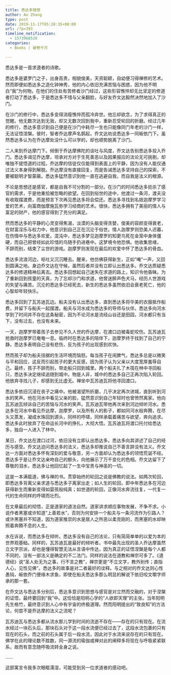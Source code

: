```yaml
---
title: 悉达多随想
author: Ao Zhang
type: post
date: 2019-11-17T05:28:35+00:00
url: /?p=393
timeline_notification:
  - 1573968520
categories:
  - Books | 破卷千万

---
```

悉达多是一首求道者的诗歌。

悉达多是婆罗门之子，出身高贵，相貌俊美，天资聪颖，自幼便习得禅修的艺术。然而即便如悉达多之造化钟神秀，他的内心依旧充满苦恼与困惑，因为他不明白“我”为何物。在他们的住处有苦修者沙门经过，这些形容憔悴却无比坚定的修道者打动了悉达多，于是悉达多不惜与父亲翻脸，与好友乔文达毅然决然地加入了沙门。

在沙门的修行中，悉达多变得消瘦憔悴而孤冷弃世。他忘却欲念，为了求得真正的觉醒。他无数次达到无我，却又无数次回到我中，重新忍受轮回的折磨。经过几年的修行，悉达多意识到自己便是在沙门中耗尽一生也只能像同门年老的沙门一样，无法证悟涅槃。彼时，智者乔达摩声名鹊起，乔文达劝说悉达多一同皈依门下。虽然悉达多认为在乔达摩处没什么可以学的，却也顺势脱离了沙门。

二人来到乔达摩门下。倾倒于乔达摩佛陀的谈吐与风度，乔文达告别悉达多投入乔门。悉达多谒见乔达摩，坦承对方对于生死善恶以及因果报应的法论无可挑剔，却唯独不提悟道的过程。乔达摩的信徒仅仅能得到表面上的平静，因为没有人能仅通过法义本身得到解脱。乔达摩没有直接回复，而是告诫悉达多坚持自己的探索，不要被聪明才智蒙蔽。悉达多猛然意识到他一直在逃避自我，而自我是法义的根源。

不论是思想还是感官，都是自我不可分割的一部分。在沙门的时间悉达多扼杀了感官的需求，于是他重拾被忽略的欲望。在回到俗世的途中，他渡过一条河，渡夫没有收取摆渡费，而是预言下次再见悉达多将会偿还。悉达多寻找到名妓迦摩罗学习爱的艺术，向富商伽摩施瓦弥学习经商的艺术。很快，悉达多拥有了美丽的情人与富足的财产，他的感官得到了充分的满足。

然而悉达多的平静的心灵变得焦渴，淡漠的头脑变得贪婪，俊美的容颜变得衰老，在财富淫乐与权力中，他意识到自己正在沉沦于俗世。情人迦摩罗则恐美人迟暮，在伤情中与悉达多欢爱。混沌中，悉达多梦见迦摩罗的知更鸟死在金笼中身体僵硬，而自己把曾经如此珍惜的鸟随手扔进巷中。这梦境令他恐惧。他收集思绪， 不辞而别，结束了尘世的游戏。迦摩罗则发现在最后的欢爱中怀了悉达多的骨血。

悉达多流浪河边，呕吐又沉沉睡去。醒来，他仿佛获得新生，正如“唵”一声，又回到圆满之地。身边乔文达在守候，虽然后者并没有立即认出悉达多。乔文达质疑悉达多的修道精神后离去。悉达多回想起自己迷失在求道的路上，知识令他昏昧。为了重新回到孩童的天真，为了忘却沙门和求道，他曾迷醉声色犬马，经历人世游戏的失望与痛苦。沉沦的悉达多已经死去，新生的悉达多虽然依旧会衰老死亡，他的心智却年轻快乐。

悉达多回到了瓦苏迪瓦边。船夫没有认出悉达多，直到悉达多将华美的衣服抵作船费，并留下与船夫一起摆渡。船夫与河水成为悉达多的导师与伙伴。悉达多向河水学到了时间并不存在这条秘密，因为不论河水是流经山谷还是田园，河水都只有当下，没有过去，也没有未来。

一天，迦摩罗带着孩子去参见不久人世的乔达摩，在渡口边被毒蛇咬伤。瓦苏迪瓦抢救时迦摩罗已奄奄一息。临终时在悉达多的陪伴下，迦摩罗终于找到了自己的宁静。悉达多表明自己没有悲伤，反为孩子的出现感到欢快。

然而孩子却为船夫拮据的生活环境而恼怒。每当孩子在闹脾气，悉达多总是以微笑与平和回应，这反而引起孩子的更大反感，因为孩子认为父亲以大度宽厚羞辱自己。最终，孩子不辞而别，带走船只回到城里。两个船夫扎了木筏在林中寻回船只，悉达多决定继续追随到城中。物是人非，城中的悉达多自己正再次陷入轮回。他放弃寻找儿子，却感到无比虚无。禅坐中瓦苏迪瓦将他寻回渡口。

悉达多依旧沉浸在丧子之痛中。他被渴望所折磨，几乎决定再次进城，直到听到河水的笑声。他在河水中看见父亲的脸，猛然意识到自己年轻时也曾愤然离家。他向瓦苏迪瓦倾诉自己的苦恼与河水的笑声。瓦苏迪瓦带他再次来到河边倾听河水。悉达多在河水中看见乔达摩，迦摩罗，以及所有人的影子，都如同河水般奔腾，在尽头又蒸发，凝成水珠回到源头，同样的呼啸，同样承载着痛苦与欲望，奔向追求。悉达多此时放弃了在命运长河中的挣扎，大彻大悟。瓦苏迪瓦将渡口托付给悉达多，独自一人进入了林中。

某日，乔文达在渡口过河，依旧没有立即认出悉达多。悉达多向其讲述了自己的经历与感受。乔文达迫问悉达多的法义，悉达多却推说自己不善言辞没有法义。乔文达一方面对悉达多怀有深刻的爱与敬意，另一方面却认为悉达多的领悟荒诞不经。悉达多于是让乔文达亲吻自己的额头，向他展示了万千变化的色相。乔文达留下了尊敬的泪水，悉达多让他回忆起了一生中宝贵与神圣的一切。



这是一本满载道，佛与禅的书。贯穿始终的轮回之说是佛教的说法。如两次轮回，即悉达多背离父亲求道与悉达多子离家出走；如人生的轮回，即中年悉达多在河边获得新生而重新变得如婴孩般纯真；如世道的轮回，正像河水奔流往复，一代复一代的生命同样的呼啸而壮烈。

在文章最后的彻悟，正是道家的道法自然。道家讲求顺应事物发展，不争不求。小说作者黑塞或许知道“上善若水”，否则为何安排一个船夫与一条河流作为引路人？或许黑塞并不知道，因为道家推崇的水是居人之所恶以柔克刚的，而黑塞的水却映照着奔腾不息的人生。

水在诉说，而悉达多在倾听。悉达多没有自己的法论，只有简简单单的以爱为本的世界观基础。同样的，瓦苏迪瓦是最好的倾听者。书中最先出现的圣人乔达摩虽然立文字宗派，却也是懂得智慧无法从言语中传达，因为真正的证悟涅槃是每个人都不同的，没有一部法义是确定的不二法门。同样的说法在道教和禅宗可多了。《道德经》说“圣人处无为之事，行不言之教&#8221;，禅宗更是“不立文字，教外别传；直指人心，见性见佛”。悉达多的故事是对二者最好的诠释。与之相对的乔文达则心性愚钝，皈依乔门便缘木求鱼，即使在船夫悉达多那么明显的解说下依旧咬文嚼字师承的那一套。

在乔文达与悉达多分别后，悉达多意识到思想与感官是对立然而交融的，对于涅槃的证悟，最终要回到“我”中。这恰恰是阳明心学的“人欲即天理”的主张。当年阳明先生格竹，最终意识到人心中有宇宙的终极道理。然而阳明提出的“致良知”的方法论，何尝不是乔达摩的法义之流呢？

瓦苏迪瓦与悉达多都从流水那儿学到时间的流逝不存在——存在的只有现在。在流水经过一块石头后，那块石头对于这一段水流便已经过去了，这段水流包裹的只有现在的石头，而之前的石头属于后一段水流，因此对于水流来说存在的只有现在。佛学在此的理论数不胜数，同一源流的瑜伽或禅对此的阐释多将现在与呼吸紧紧联系，故而有意念随呼吸流转全身之说。

……

这部寓言令我多次眼眶濡湿，可能受到另一位求道者的感动吧。